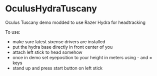 OculusHydraTuscany
==================

Oculus Tuscany demo modded to use Razer Hydra for headtracking

To use:
- make sure latest sixense drivers are installed
- put the hydra base directly in front center of you
- attach left stick to head somehow
- once in demo set eyeposition to your height in meters using - and = keys
- stand up and press start button on left stick